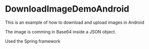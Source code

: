# DownloadImageDemoAndroid
This is an example of how to download and upload images in Android

The image is comming in Base64 inside a JSON object.

Used the Spring framework
